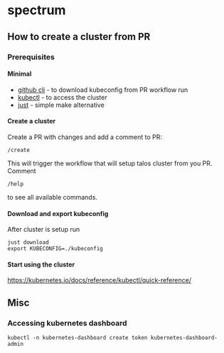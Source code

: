 # spectrum

## How to create a cluster from PR

### Prerequisites

#### Minimal

- [github cli](https://cli.github.com/) - to download kubeconfig from PR workflow run
- [kubectl](https://kubernetes.io/docs/tasks/tools/) - to access the cluster
- [just](https://github.com/casey/just?tab=readme-ov-file#packages) - simple make alternative

#### Create a cluster

Create a PR with changes and add a comment to PR:

```
/create
```

This will trigger the workflow that will setup talos cluster from you PR.
Comment

```
/help
```

to see all available commands.

#### Download and export kubeconfig

After cluster is setup run

```
just download
export KUBECONFIG=./kubeconfig
```

#### Start using the cluster

https://kubernetes.io/docs/reference/kubectl/quick-reference/


## Misc
### Accessing kubernetes dashboard
```
kubectl -n kubernetes-dashboard create token kubernetes-dashboard-admin
```
